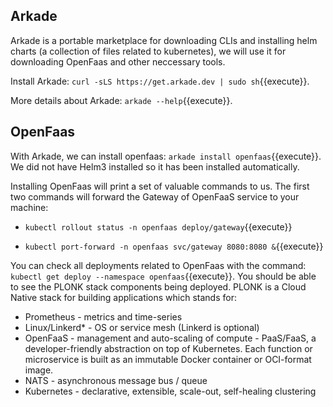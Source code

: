 ## Arkade

Arkade is a portable marketplace for downloading CLIs and installing helm charts (a collection of files related to kubernetes), we will use it for downloading OpenFaas and other neccessary tools.

Install Arkade: `curl -sLS https://get.arkade.dev | sudo sh`{{execute}}. 

More details about Arkade: `arkade --help`{{execute}}.

## OpenFaas

With Arkade, we can install openfaas: 
`arkade install openfaas`{{execute}}. 
We did not have Helm3 installed so it has been installed automatically.


Installing OpenFaas will print a set of valuable commands to us.  The first two commands will forward the Gateway of OpenFaaS service to your machine: 
- `kubectl rollout status -n openfaas deploy/gateway`{{execute}}

- `kubectl port-forward -n openfaas svc/gateway 8080:8080 &`{{execute}}

You can check all deployments related to OpenFaas with the command: `kubectl get deploy --namespace openfaas`{{execute}}. You should be able to see the PLONK stack components being deployed. PLONK is a Cloud Native stack for building applications which stands for:

- Prometheus - metrics and time-series
- Linux/Linkerd* - OS or service mesh (Linkerd is optional)
- OpenFaaS - management and auto-scaling of compute - PaaS/FaaS, a developer-friendly abstraction on top of Kubernetes. Each function or microservice is built as an immutable Docker container or OCI-format image.
- NATS - asynchronous message bus / queue
- Kubernetes - declarative, extensible, scale-out, self-healing clustering

<!-- TODO: plok stack image -->





